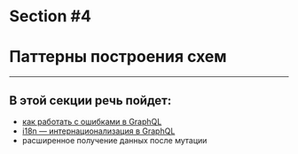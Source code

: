 # Section #4

# Паттерны построения схем

-----

## В этой секции речь пойдет:

- [как работать с ошибками в GraphQL](https://github.com/nodkz/conf-talks/tree/master/particles/graphql/errors/README.md)
- [i18n — интернационализация в GraphQL](https://github.com/nodkz/conf-talks/tree/master/particles/graphql/i18n/README.md)
- расширенное получение данных после мутации